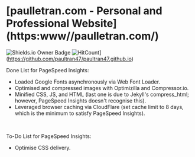 # [paulletran.com - Personal and Professional Website] (https:www//paulletran.com/)
![Shields.io Owner Badge](https://img.shields.io/badge/Coded%20By-PaulTran47-brightgreen.svg)
![HitCount](https://hitt.herokuapp.com/{paultran47||org}/{paultran47.github.io}z.svg)](https://github.com/paultran47/paultran47.github.io)

Done List for PageSpeed Insights:
<ul>
	<li>Loaded Google Fonts asynchronously via Web Font Loader.</li>
	<li>Optimised and compressed images with Optimizilla and Compressor.io.</li>
	<li>Minified CSS, JS, and HTML (last one is due to Jekyll's compress_html; however, PageSpeed Insights doesn't recognise this).</li>
	<li>Leveraged browser caching via CloudFlare (set cache limit to 8 days, which is the minimum to satisfy PageSpeed Insights).</li>
</ul>

<br />

To-Do List for PageSpeed Insights:
<ul>
	<li>Optimise CSS delivery.</li>
</ul>